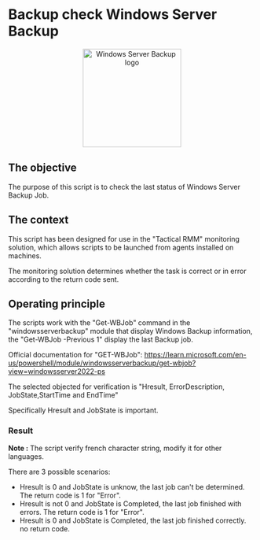 # Backup check Windows Server Backup

<p align="center">
  <img src="https://upload.wikimedia.org/wikipedia/en/5/51/Backup_center_icon.png" alt="Windows Server Backup logo" width="200"/>
</p>

## The objective

The purpose of this script is to check the last status of Windows Server Backup Job.

## The context

This script has been designed for use in the "Tactical RMM" monitoring solution, which allows scripts to be launched from agents installed on machines.

The monitoring solution determines whether the task is correct or in error according to the return code sent. 

## Operating principle

The scripts work with the "Get-WBJob" command in the "windowsserverbackup" module that display Windows Backup information, the "Get-WBJob -Previous 1" display the last Backup job.

Official documentation for "GET-WBJob":
https://learn.microsoft.com/en-us/powershell/module/windowsserverbackup/get-wbjob?view=windowsserver2022-ps

The selected objected for verification is "Hresult, ErrorDescription, JobState,StartTime and EndTime"

Specifically Hresult and JobState is important.

### Result

**Note :** The script verify french character string, modify it for other languages.

There are 3 possible scenarios:

- Hresult is 0 and JobState is unknow, the last job can't be determined. The return code is 1 for "Error".
- Hresult is not 0 and JobState is Completed, the last job finished with errors. The return code is 1 for "Error".
- Hresult is 0 and JobState is Completed, the last job finished correctly. no return code.
